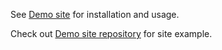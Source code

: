 See [Demo site](https://hexo-theme-cutie.qutang.dev) for installation and usage.

Check out [Demo site repository](https://github.com/qutang/hexo-theme-cutie-demo) for site example.
